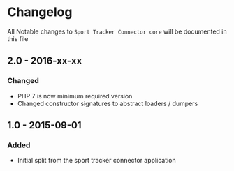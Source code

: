 # Changelog

All Notable changes to `Sport Tracker Connector core` will be documented in this file

## 2.0 - 2016-xx-xx

### Changed
- PHP 7 is now minimum required version
- Changed constructor signatures to abstract loaders / dumpers 

## 1.0 - 2015-09-01

### Added
- Initial split from the sport tracker connector application
